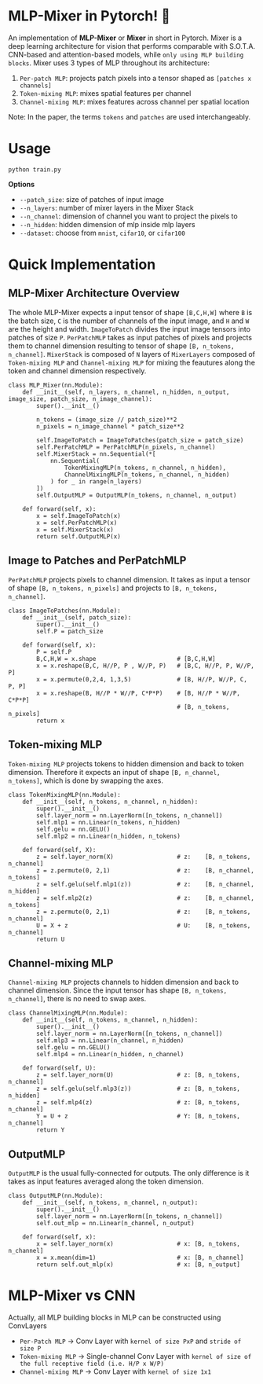 # MLP-Mixer in Pytorch! :art:

An implementation of **MLP-Mixer** or **Mixer** in short in Pytorch. Mixer is a deep learning architecture for vision that performs comparable with S.O.T.A. CNN-based and attention-based models, while `only using MLP building blocks`. Mixer uses 3 types of MLP throughout its architecture:
1. `Per-patch MLP`: projects patch pixels into a tensor shaped as `[patches x channels]`
2. `Token-mixing MLP`: mixes spatial features per channel
3. `Channel-mixing MLP`: mixes features across channel per spatial location

Note: In the paper, the terms `tokens` and `patches` are used interchangeably.

# Usage
```
python train.py
```
**Options**
* `--patch_size`: size of patches of input image
* `--n_layers`: number of mixer layers in the Mixer Stack 
* `--n_channel`: dimension of channel you want to project the pixels to
* `--n_hidden`: hidden dimension of mlp inside mlp layers
* `--dataset`: choose from `mnist`, `cifar10`, or `cifar100`


# Quick Implementation

## MLP-Mixer Architecture Overview
The whole MLP-Mixer expects a input tensor of shape `[B,C,H,W]` where `B` is the batch size, `C` is the number of channels of the input image, and `H` and `W` are the height and width. `ImageToPatch` divides the input image tensors into patches of size `P`. `PerPatchMLP` takes as input patches of pixels and projects them to channel dimension resulting to tensor of shape `[B, n_tokens, n_channel]`. `MixerStack` is composed of `N` layers of `MixerLayers` composed of `Token-mixing MLP` and `Channel-mixing MLP` for mixing the feautures along the token and channel dimension respectively. 
```
class MLP_Mixer(nn.Module):
    def __init__(self, n_layers, n_channel, n_hidden, n_output, image_size, patch_size, n_image_channel):
        super().__init__()

        n_tokens = (image_size // patch_size)**2
        n_pixels = n_image_channel * patch_size**2

        self.ImageToPatch = ImageToPatches(patch_size = patch_size)
        self.PerPatchMLP = PerPatchMLP(n_pixels, n_channel)
        self.MixerStack = nn.Sequential(*[
            nn.Sequential(
                TokenMixingMLP(n_tokens, n_channel, n_hidden),
                ChannelMixingMLP(n_tokens, n_channel, n_hidden)
            ) for _ in range(n_layers)
        ])
        self.OutputMLP = OutputMLP(n_tokens, n_channel, n_output)

    def forward(self, x):
        x = self.ImageToPatch(x)
        x = self.PerPatchMLP(x)
        x = self.MixerStack(x)
        return self.OutputMLP(x)
```
## Image to Patches and PerPatchMLP

`PerPatchMLP` projects pixels to channel dimension. It takes as input a tensor of shape `[B, n_tokens, n_pixels]` and projects to `[B, n_tokens, n_channel]`.
```
class ImageToPatches(nn.Module):
    def __init__(self, patch_size):
        super().__init__()
        self.P = patch_size

    def forward(self, x):
        P = self.P
        B,C,H,W = x.shape                       # [B,C,H,W]                 
        x = x.reshape(B,C, H//P, P , W//P, P)   # [B,C, H//P, P, W//P, P]  
        x = x.permute(0,2,4, 1,3,5)             # [B, H//P, W//P, C, P, P]  
        x = x.reshape(B, H//P * W//P, C*P*P)    # [B, H//P * W//P, C*P*P]  
                                                # [B, n_tokens, n_pixels]
        return x
```

## Token-mixing MLP
`Token-mixing MLP` projects tokens to hidden dimension and back to token dimension. Therefore it expects an input of shape `[B, n_channel, n_tokens]`, which is done by swapping the axes.
```
class TokenMixingMLP(nn.Module):
    def __init__(self, n_tokens, n_channel, n_hidden):
        super().__init__()
        self.layer_norm = nn.LayerNorm([n_tokens, n_channel])
        self.mlp1 = nn.Linear(n_tokens, n_hidden)       
        self.gelu = nn.GELU()
        self.mlp2 = nn.Linear(n_hidden, n_tokens)

    def forward(self, X):
        z = self.layer_norm(X)                  # z:    [B, n_tokens, n_channel]
        z = z.permute(0, 2,1)                   # z:    [B, n_channel, n_tokens]
        z = self.gelu(self.mlp1(z))             # z:    [B, n_channel, n_hidden] 
        z = self.mlp2(z)                        # z:    [B, n_channel, n_tokens]
        z = z.permute(0, 2,1)                   # z:    [B, n_tokens, n_channel]
        U = X + z                               # U:    [B, n_tokens, n_channel]
        return U
```

## Channel-mixing MLP 
`Channel-mixing MLP` projects channels to hidden dimension and back to channel dimension. Since the input tensor has shape `[B, n_tokens, n_channel]`, there is no need to swap axes. 
```
class ChannelMixingMLP(nn.Module):
    def __init__(self, n_tokens, n_channel, n_hidden):
        super().__init__()
        self.layer_norm = nn.LayerNorm([n_tokens, n_channel])
        self.mlp3 = nn.Linear(n_channel, n_hidden)
        self.gelu = nn.GELU()
        self.mlp4 = nn.Linear(n_hidden, n_channel)

    def forward(self, U):
        z = self.layer_norm(U)                  # z: [B, n_tokens, n_channel]
        z = self.gelu(self.mlp3(z))             # z: [B, n_tokens, n_hidden]
        z = self.mlp4(z)                        # z: [B, n_tokens, n_channel]
        Y = U + z                               # Y: [B, n_tokens, n_channel]
        return Y
```

## OutputMLP
`OutputMLP` is the usual fully-connected for outputs. The only difference is it takes as input features averaged along the token dimension.
```
class OutputMLP(nn.Module):
    def __init__(self, n_tokens, n_channel, n_output):
        super().__init__()
        self.layer_norm = nn.LayerNorm([n_tokens, n_channel])
        self.out_mlp = nn.Linear(n_channel, n_output)

    def forward(self, x):
        x = self.layer_norm(x)                  # x: [B, n_tokens, n_channel]
        x = x.mean(dim=1)                       # x: [B, n_channel] 
        return self.out_mlp(x)                  # x: [B, n_output]
```

# MLP-Mixer vs CNN
Actually, all MLP building blocks in MLP can be constructed using ConvLayers
* `Per-Patch MLP` -> Conv Layer with `kernel of size PxP` and `stride of size P`
* `Token-mixing MLP` -> Single-channel Conv Layer with `kernel of size of the full receptive field (i.e. H/P x W/P)`
* `Channel-mixing MLP` -> Conv Layer with `kernel of size 1x1`
